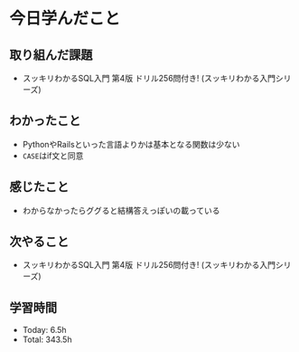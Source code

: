 # 今日学んだこと
## 取り組んだ課題
- スッキリわかるSQL入門 第4版 ドリル256問付き! (スッキリわかる入門シリーズ)
## わかったこと
- PythonやRailsといった言語よりかは基本となる関数は少ない
- `CASE`はif文と同意
## 感じたこと
- わからなかったらググると結構答えっぽいの載っている
## 次やること
- スッキリわかるSQL入門 第4版 ドリル256問付き! (スッキリわかる入門シリーズ)
## 学習時間
- Today: 6.5h
- Total: 343.5h